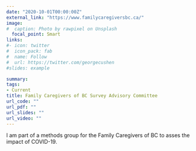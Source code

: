 ```yaml
---
date: "2020-10-01T00:00:00Z"
external_link: "https://www.familycaregiversbc.ca/"
image:
#  caption: Photo by rawpixel on Unsplash
  focal_point: Smart
links:
#- icon: twitter
#  icon_pack: fab
#  name: Follow
#  url: https://twitter.com/georgecushen
#slides: example

summary: 
tags:
- Current
title: Family Caregivers of BC Survey Advisory Committee
url_code: ""
url_pdf: ""
url_slides: ""
url_video: ""
---
```


I am part of a methods group for the Family Caregivers of BC to asses the impact of COVID-19.

